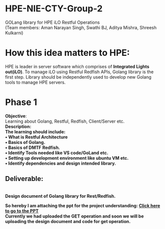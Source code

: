 # HPE-NIE-CTY-Group-2
GOLang library for HPE iLO Restful Operations<br>
(Team members: Aman Narayan Singh, Swathi BJ, Aditya Mishra, Shreesh Kulkarni)

# How this idea matters to HPE: <br>
HPE is leader in server software which comprises of <b>Integrated Lights out(iLO)</b>.  To manage iLO using Restful Redfish APIs, Golang library is the first step. Library should be independently used to develop new Golang tools to manage HPE servers.

# Phase 1
<b>Objective</b>:<br> Learning about Golang, Restful, Redfish, Client/Server etc.<br>
<b>Description:</b><br> 
<b>The learning should include:<b/><br>
•	What is Restful Architecture<br>
•	Basics of Golang.<br>
•	Basics of DMTF Redfish.<br>
•	Identify Tools needed like VS code/GoLand etc.<br>
•	Setting up development environment like ubuntu VM etc.<br>
•	Identify dependencies and design intended library.<br>

<h2>Deliverable:</h2><br> Design document of Golang library for Rest/Redfish.<br>

So hereby I am attaching the ppt for the project understanding: <a href="https://docs.google.com/presentation/d/1B4R3KPjgumXNBsLDlwrfHBF1gBGHn-pY/edit?usp=sharing&ouid=111943377070889195268&rtpof=true&sd=true">Click here to go to the PPT</a>
<br>
Currently we had uploaded the GET operation and soon we will be uploading the design document and code for get operation.
